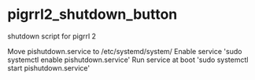 # pigrrl2_shutdown_button
shutdown script for pigrrl 2     

Move pishutdown.service to /etc/systemd/system/
Enable service 'sudo systemctl enable pishutdown.service'
Run service at boot 'sudo systemctl start pishutdown.service'
